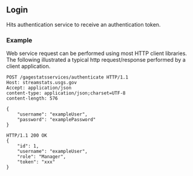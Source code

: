 ## Login
Hits authentication service to receive an authentication token.

### Example
Web service request can be performed using most HTTP client libraries. The following illustrated a typical http request/response performed by a client application.

```
POST /gagestatsservices/authenticate HTTP/1.1
Host: streamstats.usgs.gov
Accept: application/json
content-type: application/json;charset=UTF-8
content-length: 576

{
    "username": "exampleUser",
    "password": "examplePassword"
}
```

```
HTTP/1.1 200 OK
{
    "id": 1,
    "username": "exampleUser",
    "role": "Manager",
    "token": "xxx"
}
```